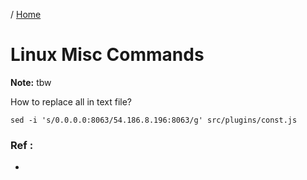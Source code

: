 / [Home](index.md)

# Linux Misc Commands

**Note:** tbw



How to replace all in text file?
```
sed -i 's/0.0.0.0:8063/54.186.8.196:8063/g' src/plugins/const.js
```

### Ref :

  * []()
